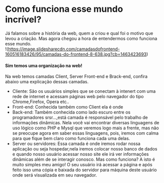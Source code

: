 # Como funciona esse mundo incrível?

 Já falamos sobre a história da web, quem a criou e qual foi o motivo que levou a criação. Mas agora chegou a hora de entendermos como funciona esse mundo.
 <br>
 !(https://image.slidesharecdn.com/camadasdofrontend-160516183426/95/camadas-do-frontend-8-638.jpg?cb=1463423693)
 <br>

#### Sim temos uma organização na web!

 Na web temos camadas Client, Server Front-end e Brack-end, confira abaixo uma explicação dessas camadas.
 
 - Cliente: 
 São os usuários simples que se conectam à intenert com uma rede de internet e acessam páginas web pelo navegador do tipo Chrome,Firefox, Opera etc.. 
 - Front-end: 
 Conhecida também como Client ela é onde 
 - Back-end:
 Também conhecida como lado escuro entre os programadores srsr...,está camada é responsável pelo trabalho de informações dinâmicas. Nela você vai encontrar diversas linguagens de uso lógico como PHP e Mysql que veremos logo mais a frente, mas não se preocupe agora em saber essas linguagens, pois, iremos com calma para que fique bem claro como funciona cada uma delas.
 - Server ou servidores:
 Essa camada é onde iremos rodar nossa aplicação ou seja hospedar,nela iremos colocar nosso banco de dados e quando nosso usuário acessar nosso site ele irá ver informações dinâmicas além de se interagir conosco. Mas como funciona? A isto é muito simples meu amigo! O seu usuário irá acessar a página e após feito isso uma cópia e baixada do servidor para máquina deste usuário onde será visualizada em seu navegador.
 
 
